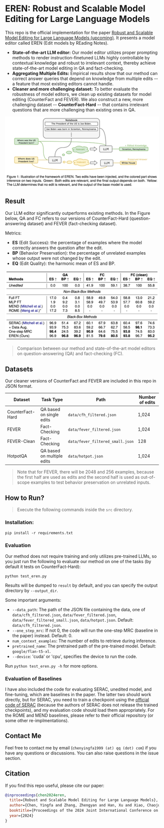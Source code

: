 # EREN: Robust and Scalable Model Editing for Large Language Models

This repo is the official implementation for the paper [Robust and Scalable Model Editing for Large Language Models (upcoming)](upcoming-paper-link). It presents a model editor called EREN (Edit models by REading Notes).

- **State-of-the-art LLM editor:** Our model editor utilizes proper prompting methods to render instruction-finetuned LLMs highly controllable by contextual knowledge and robust to irrelevant context, thereby achieve state-of-the-art model editing in QA and fact-checking.
- **Aggregating Multiple Edits:** Empirical results show that our method can correct answer queries that depend on knowledge from multiple edits -- a feature that most existing editors cannot handle.
- **Cleaner and more challenging dataset:** To better evaluate the robustness of model editors, we clean up existing datasets for model editing (CounterFact and FEVER). We also construct a new, more challenging dataset -- **CounterFact-Hard** -- that contains irrelevant questions that are more challenging than existing ones in QA. 

![framework of EREN](images/framework.png)

## Result

Our LLM editor significantly outperforms existing methods. In the Figure below, QA and FC refers to our versions of CounterFact-Hard (question-answering dataset) and FEVER (fact-checking dataset).

Metrics:

- **ES** (Edit Success): the percentage of examples where the model correctly answers the question after the edit.
- **BP** (Behavior Preservation): the percentage of unrelated examples whose output were not changed by the edit.
- **EQ** (Edit Quality): the harmonic mean of ES and BP.

![Table 3 in the paper](images/result.png)

> Comparison between our method and state-of-the-art model editors on question-answering (QA) and fact-checking (FC).

## Datasets

Our cleaner versions of CounterFact and FEVER are included in this repo in JSON format.

| Dataset          | Task Type                  | Path                             | Number of edits |
| ---------------- | -------------------------- | -------------------------------- | --------------- |
| CounterFact-Hard | QA based on single edits   | `data/cfh_filtered.json`         | 1,024           |
| FEVER            | Fact-Checking              | `data/fever_filtered.json`       | 1,024           |
| FEVER-Clean      | Fact-Checking              | `data/fever_filtered_small.json` | 128             |
| HotpotQA         | QA based on multiple edits | `data/hotpot.json`               | 1,024           |

> Note that for FEVER, there will be 2048 and 256 examples, because the first half are used as edits and the second half is used as out-of-scope examples to test behavior preservation on unrelated inputs.

## How to Run?

> Execute the following commands inside the `src` directory.

### Installation:

```shell
pip install -r requirements.txt
```

### Evaluation

Our method does not require training and only utilizes pre-trained LLMs, so you just run the following to evaluate our method on one of the tasks (by default it tests on CounterFact-Hard):

```shell
python test_eren.py
```

Results will be dumped to `result` by default, and you can specify the output directory by `--output_dir`.

Some important arguments:

- `--data_path`: The path of the JSON file containing the data, one of `data/cfh_filtered.json`, `data/fever_filtered.json`, `data/fever_filtered_small.json`, `data/hotpot.json`. Default: `data/cfh_filtered.json`.
- `--one_step_mrc`: If not 0, the code will run the one-step MRC (baseline in the paper) instead. Default: 0.
- `num_context_examples`: The number of edits to retrieve during inference.
- `pretrained_name`: The pretrained path of the pre-trained model. Default: `google/flan-t5-xl`.
- `--device`: 'cuda' or 'cpu', specifies the device to run the code.

Run `python test_eren.py -h` for more options.

### Evaluation of Baselines

I have also included the code for evaluating SERAC, unedited model, and fine-tuning, which are baselines in the paper. The latter two should work directly, but for SERAC, you need to train a checkpoint using the [official code of SERAC](https://github.com/eric-mitchell/serac) (because the authors of SERAC does not release the trained checkpoints), and my evaluation code should load them appropriately. For the ROME and MEND baselines, please refer to their official repository (or some other re-implmentations).

## Contact Me

Feel free to contact me by email (`chenyingfa1999 (at) qq (dot) com`) if you have any questions or discussions. You can also raise questions in the issue section.

## Citation

If you find this repo useful, please cite our paper:

```bibtex
@inproceedings{chen2024eren,
  title={Robust and Scalable Model Editing for Large Language Models},
  author={Chen, Yingfa and Zhang, Zhengyan and Han, Xu and Xiao, Chaojun and Liu, Zhiyuan and Chen, Chen and Li, Kuai and Yang, Tao and Sun, Maosong},
  booktitle={Proceedings of the 2024 Joint International Conference on Computational Linguistics, Language Resources and Evaluation},
  year={2024}
}
```
